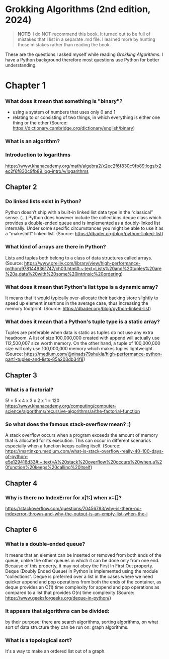 # Grokking Algorithms (2nd edition, 2024)

> **NOTE:** I do NOT recommend this book. 
> It turned out to be full of mistakes that I list in a separate .md file.
> I learned more by hunting those mistakes rather than reading the book.

These are the questions I asked myself while reading _Grokking Algorithms_. 
I have a Python background therefore most questions use Python for better understanding.

# Chapter 1

### What does it mean that something is "binary"?
- using a system of numbers that uses only 0 and 1
- relating to or consisting of two things, in which everything is either one thing or the other 
(Source: https://dictionary.cambridge.org/dictionary/english/binary)

### What is an algorithm?

### Introduction to logarithms
https://www.khanacademy.org/math/algebra2/x2ec2f6f830c9fb89:logs/x2ec2f6f830c9fb89:log-intro/v/logarithms

## Chapter 2

### Do linked lists exist in Python?
Python doesn’t ship with a built-in linked list data type in the “classical” sense. (...)
Python does however include the collections.deque class which provides a double-ended queue and is implemented as a doubly-linked list internally. 
Under some specific circumstances you might be able to use it as a “makeshift” linked list. 
(Source: https://dbader.org/blog/python-linked-list)

### What kind of arrays are there in Python?
Lists and tuples both belong to a class of data structures called arrays.
(Source: https://www.oreilly.com/library/view/high-performance-python/9781449361747/ch03.html#:~:text=Lists%20and%20tuples%20are%20a,data%20with%20some%20intrinsic%20ordering)

### What does it mean that Python's list type is a dynamic array?
It means that it would typically over-allocate their backing store slightly to speed up element insertions in the average case, 
thus increasing the memory footprint. 
(Source: https://dbader.org/blog/python-linked-list)

### What does it mean that a Python's tuple type is a static array?
Tuples are preferable when data is static as tuples do not use any extra headroom. 
A list of size 100,000,000 created with append will actually use 112,500,007 size worth memory. 
On the other hand, a tuple of 100,000,000 size will only use 100,000,000 memory which makes tuples lightweight.
(Source: https://medium.com/@ninads79shukla/high-performance-python-part1-tuples-and-lists-85a203db34f8)

## Chapter 3

### What is a factorial?
5! = 5 x 4 x 3 x 2 x 1 = 120
https://www.khanacademy.org/computing/computer-science/algorithms/recursive-algorithms/a/the-factorial-function

### So what does the famous stack-overflow mean? :)
A stack overflow occurs when a program exceeds the amount of memory that is allocated for its execution. 
This can occur in different scenarios especially when a function keeps calling itself.
(Source: https://martinxpn.medium.com/what-is-stack-overflow-really-40-100-days-of-python-e5e129416d33#:~:text=A%20stack%20overflow%20occurs%20when,a%20function%20keeps%20calling%20itself)

## Chapter 4

### Why is there no IndexError for x[1:] when x=[]?
https://stackoverflow.com/questions/70456783/why-is-there-no-indexerror-thrown-and-why-the-output-is-an-empty-list-when-the-i

## Chapter 6

### What is a double-ended queue?
It means that an element can be inserted or removed from both ends of the queue, unlike the other queues in which it can be done only from one end. Because of this property, it may not obey the First In First Out property. Deque (Doubly Ended Queue) in Python is implemented using the module “collections“. Deque is preferred over a list in the cases where we need quicker append and pop operations from both the ends of the container, as deque provides an O(1) time complexity for append and pop operations as compared to a list that provides O(n) time complexity
(Source: https://www.geeksforgeeks.org/deque-in-python/)

### It appears that algorithms can be divided: 
by their purpose: there are search algorithms, sorting algorithms,
on what sort of data structure they can be run on: graph algorithms.

### What is a topological sort?
It's a way to make an ordered list out of a graph.
